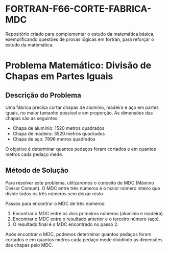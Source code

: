 # FORTRAN-F66-CORTE-FABRICA-MDC
Repositório criado para complementar o estudo da matemática básica, exemplificando questões de provas lógicas em fortran, para reforçar o estudo da matemática.

# Problema Matemático: Divisão de Chapas em Partes Iguais

## Descrição do Problema

Uma fábrica precisa cortar chapas de alumínio, madeira e aço em partes iguais, no maior tamanho possível e em proporção. As dimensões das chapas são as seguintes:

- Chapa de alumínio: 1520 metros quadrados
- Chapa de madeira: 3520 metros quadrados
- Chapa de aço: 7896 metros quadrados

O objetivo é determinar quantos pedaços foram cortados e em quantos metros cada pedaço mede.

## Método de Solução

Para resolver este problema, utilizaremos o conceito de MDC (Máximo Divisor Comum). O MDC entre três números é o maior número inteiro que divide todos os três números sem deixar resto.

Passos para encontrar o MDC de três números:

1. Encontrar o MDC entre os dois primeiros números (alumínio e madeira).
2. Encontrar o MDC entre o resultado anterior e o terceiro número (aço).
3. O resultado final é o MDC encontrado no passo 2.

Após encontrar o MDC, podemos determinar quantos pedaços foram cortados e em quantos metros cada pedaço mede dividindo as dimensões das chapas pelo MDC.

